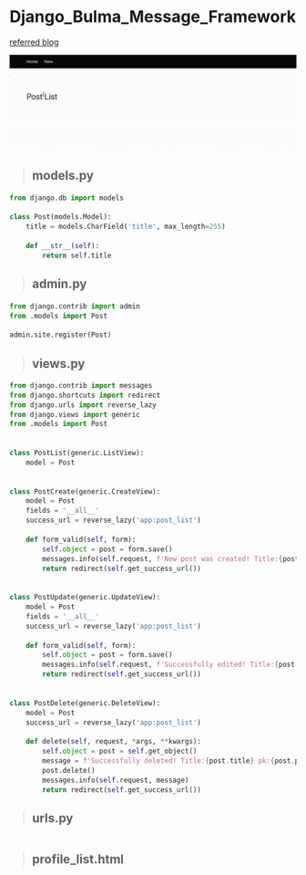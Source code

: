# Django_Bulma_Message_Framework

[referred blog](https://narito.ninja/blog/detail/120/)

![message-framework-bulma](message-framework-bulma.gif)

> ## models.py
``` python
from django.db import models

class Post(models.Model):
    title = models.CharField('title', max_length=255)

    def __str__(self):
        return self.title
```

> ## admin.py
``` python
from django.contrib import admin
from .models import Post

admin.site.register(Post)
```

> ## views.py
``` python
from django.contrib import messages
from django.shortcuts import redirect
from django.urls import reverse_lazy
from django.views import generic
from .models import Post


class PostList(generic.ListView):
    model = Post


class PostCreate(generic.CreateView):
    model = Post
    fields = '__all__'
    success_url = reverse_lazy('app:post_list')

    def form_valid(self, form):
        self.object = post = form.save()
        messages.info(self.request, f'New post was created! Title:{post.title} pk:{post.pk}')
        return redirect(self.get_success_url())


class PostUpdate(generic.UpdateView):
    model = Post
    fields = '__all__'
    success_url = reverse_lazy('app:post_list')

    def form_valid(self, form):
        self.object = post = form.save()
        messages.info(self.request, f'Successfully edited! Title:{post.title} pk:{post.pk}')
        return redirect(self.get_success_url())


class PostDelete(generic.DeleteView):
    model = Post
    success_url = reverse_lazy('app:post_list')

    def delete(self, request, *args, **kwargs):
        self.object = post = self.get_object()
        message = f'Successfully deleted! Title:{post.title} pk:{post.pk}'
        post.delete()
        messages.info(self.request, message)
        return redirect(self.get_success_url())
```

> ## urls.py
``` python

```

> ## profile_list.html
``` python

```
